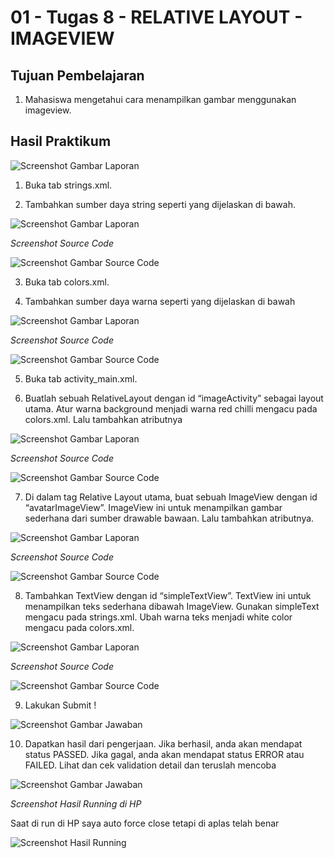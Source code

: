 # 01 - Tugas 8 - RELATIVE LAYOUT - IMAGEVIEW

## Tujuan Pembelajaran

1. Mahasiswa mengetahui cara menampilkan gambar menggunakan imageview.

## Hasil Praktikum

![Screenshot Gambar Laporan](img/laporan1.jpg)

1. Buka tab strings.xml.

2. Tambahkan sumber daya string seperti yang dijelaskan di bawah.

![Screenshot Gambar Laporan](img/laporan2.jpg)

*Screenshot Source Code*

![Screenshot Gambar Source Code](img/jawab2.jpg)

3. Buka tab colors.xml.

4. Tambahkan sumber daya warna seperti yang dijelaskan di bawah

![Screenshot Gambar Laporan](img/laporan4.jpg)

*Screenshot Source Code*

![Screenshot Gambar Source Code](img/jawab4.jpg)

5. Buka tab activity_main.xml.

6. Buatlah sebuah RelativeLayout dengan id “imageActivity” sebagai layout utama. Atur warna background menjadi warna red chilli mengacu pada colors.xml. Lalu tambahkan atributnya

![Screenshot Gambar Laporan](img/laporan6.jpg)

*Screenshot Source Code*

![Screenshot Gambar Source Code](img/jawab6.jpg)

7. Di dalam tag Relative Layout utama, buat sebuah ImageView dengan id “avatarImageView”. ImageView ini untuk menampilkan gambar sederhana dari sumber drawable bawaan. Lalu tambahkan atributnya.

![Screenshot Gambar Laporan](img/laporan7.jpg)

*Screenshot Source Code*

![Screenshot Gambar Source Code](img/jawab7.jpg)

8. Tambahkan TextView dengan id “simpleTextView”. TextView ini untuk menampilkan teks sederhana dibawah ImageView. Gunakan simpleText mengacu pada strings.xml. Ubah warna teks menjadi white color mengacu pada colors.xml.

![Screenshot Gambar Laporan](img/laporan8.jpg)

*Screenshot Source Code*

![Screenshot Gambar Source Code](img/jawab8.jpg)

9. Lakukan Submit !

![Screenshot Gambar Jawaban](img/jawab9.jpg)

10. Dapatkan hasil dari pengerjaan. Jika berhasil, anda akan mendapat status PASSED. Jika gagal, anda akan mendapat status ERROR atau FAILED. Lihat dan cek validation detail dan teruslah mencoba

![Screenshot Gambar Jawaban](img/jawab10.jpg)

*Screenshot Hasil Running di HP*

Saat di run di HP saya auto force close tetapi di aplas telah benar

![Screenshot Hasil Running](img/hasilrun.png)